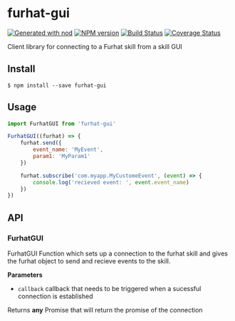 # furhat-gui

[![Generated with nod](https://img.shields.io/badge/generator-nod-2196F3.svg?style=flat-square)](https://github.com/diegohaz/nod)
[![NPM version](https://img.shields.io/npm/v/furhat-gui.svg?style=flat-square)](https://npmjs.org/package/furhat-gui)
[![Build Status](https://img.shields.io/travis/FurhatRobotics/FurhatJSGUI/master.svg?style=flat-square)](https://travis-ci.org/FurhatRobotics/FurhatJSGUI) [![Coverage Status](https://img.shields.io/codecov/c/github/FurhatRobotics/FurhatJSGUI/master.svg?style=flat-square)](https://codecov.io/gh/FurhatRobotics/FurhatJSGUI/branch/master)

Client library for connecting to a Furhat skill from a skill GUI

## Install

    $ npm install --save furhat-gui

## Usage

```js
import FurhatGUI from 'furhat-gui'

FurhatGUI((furhat) => {
    furhat.send({
        event_name: 'MyEvent',
        param1: 'MyParam1'
    })

    furhat.subscribe('com.myapp.MyCustomeEvent', (event) => {
        console.log('recieved event: ', event.event_name)
    })
})
```

## API

<!-- Generated by documentation.js. Update this documentation by updating the source code. -->

### FurhatGUI

FurhatGUI Function which sets up a connection to the furhat skill and gives
the furhat object to send and recieve events to the skill.

**Parameters**

-   `callback`  callback that needs to be triggered when a sucessful connection is established

Returns **any** Promise that will return the promise of the connection
